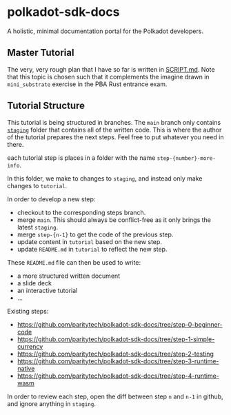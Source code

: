 # polkadot-sdk-docs
A holistic, minimal documentation portal for the Polkadot developers.

## Master Tutorial

The very, very rough plan that I have so far is written in [SCRIPT.md](./SCRIPT.md). Note that this topic is chosen such that it complements the imagine drawn in `mini_substrate` exercise in the PBA Rust entrance exam.

## Tutorial Structure

This tutorial is being structured in branches. The `main` branch only contains [`staging`](./staging/) folder that contains all of the written code. This is where the author of the tutorial prepares the next steps. Feel free to put whatever you need in there.

each tutorial step is places in a folder with the name `step-{number}-more-info`.

In this folder, we make to changes to `staging`, and instead only make changes to `tutorial`.

In order to develop a new step:

* checkout to the corresponding steps branch.
* merge `main`. This should always be conflict-free as it only brings the latest `staging`.
* merge `step-{n-1}` to get the code of the previous step.
* update content in `tutorial` based on the new step.
* update `README.md` in `tutorial` to reflect the new step.

These `README.md` file can then be used to write:

* a more structured written document
* a slide deck
* an interactive tutorial
* ...

Existing steps:

- https://github.com/paritytech/polkadot-sdk-docs/tree/step-0-beginner-code
- https://github.com/paritytech/polkadot-sdk-docs/tree/step-1-simple-currency
- https://github.com/paritytech/polkadot-sdk-docs/tree/step-2-testing
- https://github.com/paritytech/polkadot-sdk-docs/tree/step-3-runtime-native
- https://github.com/paritytech/polkadot-sdk-docs/tree/step-4-runtime-wasm

In order to review each step, open the diff between step `n` and `n-1` in github, and ignore anything in `staging`.
